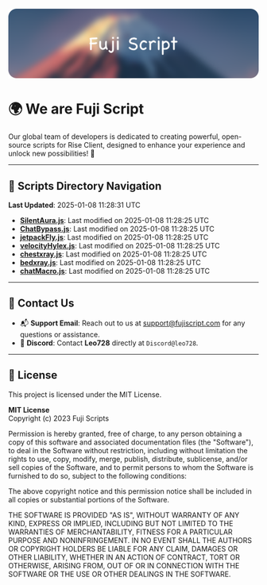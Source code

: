 ![Banner](.github/b.webp)

# 🌍 **We are Fuji Script**

Our global team of developers is dedicated to creating powerful, open-source scripts for Rise Client, designed to enhance your experience and unlock new possibilities! 🌟

---
<!-- SCRIPTS_NAVIGATION_START -->
## 📂 **Scripts Directory Navigation**

**Last Updated**: 2025-01-08 11:28:31 UTC

- **[SilentAura.js](scripts/SilentAura.js)**: Last modified on 2025-01-08 11:28:25 UTC
- **[ChatBypass.js](scripts/ChatBypass.js)**: Last modified on 2025-01-08 11:28:25 UTC
- **[jetpackFly.js](scripts/jetpackFly.js)**: Last modified on 2025-01-08 11:28:25 UTC
- **[velocityHylex.js](scripts/velocityHylex.js)**: Last modified on 2025-01-08 11:28:25 UTC
- **[chestxray.js](scripts/chestxray.js)**: Last modified on 2025-01-08 11:28:25 UTC
- **[bedxray.js](scripts/bedxray.js)**: Last modified on 2025-01-08 11:28:25 UTC
- **[chatMacro.js](scripts/chatMacro.js)**: Last modified on 2025-01-08 11:28:25 UTC

<!-- SCRIPTS_NAVIGATION_END -->

---

## 💬 **Contact Us**  
- 📬 **Support Email**: Reach out to us at [support@fujiscript.com](mailto:support@fujiscript.com) for any questions or assistance.  
- 💬 **Discord**: Contact **Leo728** directly at `Discord@leo728`.

---

## 📜 **License**

This project is licensed under the MIT License.  

**MIT License**  
Copyright (c) 2023 Fuji Scripts  

Permission is hereby granted, free of charge, to any person obtaining a copy of this software and associated documentation files (the "Software"), to deal in the Software without restriction, including without limitation the rights to use, copy, modify, merge, publish, distribute, sublicense, and/or sell copies of the Software, and to permit persons to whom the Software is furnished to do so, subject to the following conditions:  

The above copyright notice and this permission notice shall be included in all copies or substantial portions of the Software.  

THE SOFTWARE IS PROVIDED "AS IS", WITHOUT WARRANTY OF ANY KIND, EXPRESS OR IMPLIED, INCLUDING BUT NOT LIMITED TO THE WARRANTIES OF MERCHANTABILITY, FITNESS FOR A PARTICULAR PURPOSE AND NONINFRINGEMENT. IN NO EVENT SHALL THE AUTHORS OR COPYRIGHT HOLDERS BE LIABLE FOR ANY CLAIM, DAMAGES OR OTHER LIABILITY, WHETHER IN AN ACTION OF CONTRACT, TORT OR OTHERWISE, ARISING FROM, OUT OF OR IN CONNECTION WITH THE SOFTWARE OR THE USE OR OTHER DEALINGS IN THE SOFTWARE.  
